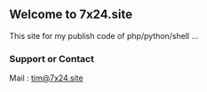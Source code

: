 ## Welcome to 7x24.site ##

This site for my publish code of php/python/shell ...

### Support or Contact ###

Mail : tim@7x24.site
